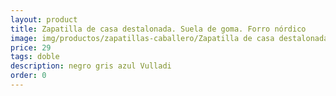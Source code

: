 ```yaml
---
layout: product
title: Zapatilla de casa destalonada. Suela de goma. Forro nórdico
image: img/productos/zapatillas-caballero/Zapatilla de casa destalonada. Suela de goma. Forro nórdico=29=doble=negro gris azul Vulladi.webp
price: 29
tags: doble
description: negro gris azul Vulladi
order: 0
---
```


